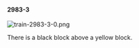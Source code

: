 #### 2983-3
![train-2983-3-0.png](https://github.com/lil-lab/nlvr/raw/master/nlvr/train/images/53/train-2983-3-0.png "train-2983-3-0.png")

There is a black block above a yellow block.